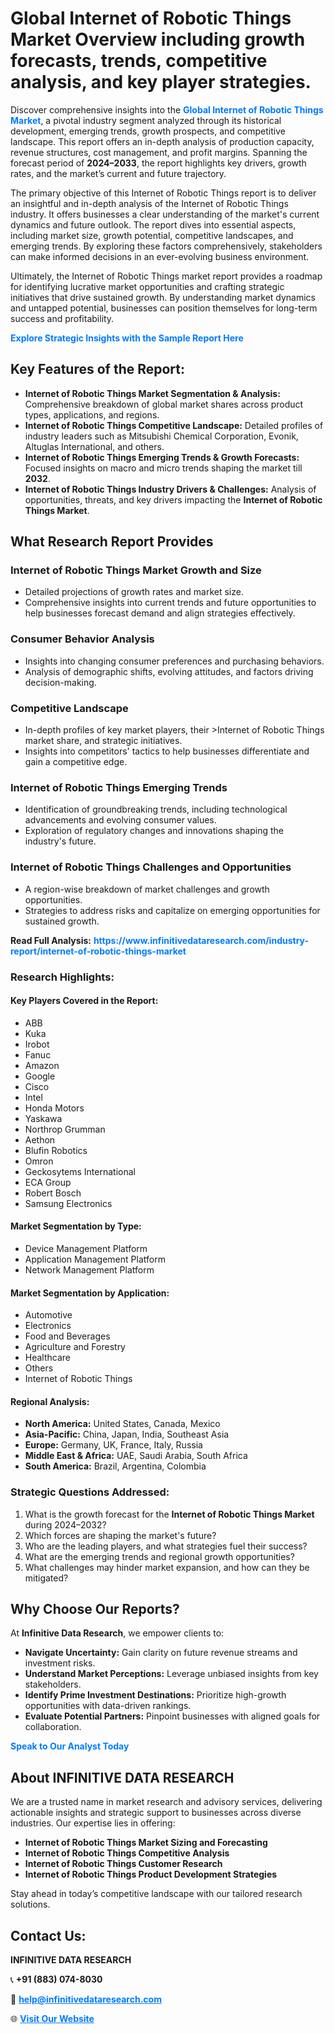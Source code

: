 <h1>Global Internet of Robotic Things Market Overview including growth forecasts, trends, competitive analysis, and key player strategies.</h1>
<p>
Discover comprehensive insights into the 
<a href="https://www.infinitivedataresearch.com/industry-report/internet-of-robotic-things-market" rel="dofollow" style="color: #007BFF; text-decoration: none;"><strong>Global Internet of Robotic Things Market</strong></a>, a pivotal industry segment analyzed through its historical development, emerging trends, growth prospects, and competitive landscape. This report offers an in-depth analysis of production capacity, revenue structures, cost management, and profit margins. Spanning the forecast period of <strong>2024–2033</strong>, the report highlights key drivers, growth rates, and the market’s current and future trajectory.
</p>
<p>
The primary objective of this Internet of Robotic Things report is to deliver an insightful and in-depth analysis of the Internet of Robotic Things industry. It offers businesses a clear understanding of the market's current dynamics and future outlook. The report dives into essential aspects, including market size, growth potential, competitive landscapes, and emerging trends. By exploring these factors comprehensively, stakeholders can make informed decisions in an ever-evolving business environment.
</p>
<p>
Ultimately, the Internet of Robotic Things market report provides a roadmap for identifying lucrative market opportunities and crafting strategic initiatives that drive sustained growth. By understanding market dynamics and untapped potential, businesses can position themselves for long-term success and profitability.
</p>
<p>
<a href="https://www.infinitivedataresearch.com/request-sample/reportId=104191" style="color: #007BFF; text-decoration: none;"><strong>Explore Strategic Insights with the Sample Report Here</strong></a>
</p>

<h2>Key Features of the Report:</h2>
<ul>
<li><strong>Internet of Robotic Things Market Segmentation & Analysis:</strong> Comprehensive breakdown of global market shares across product types, applications, and regions.</li>
<li><strong>Internet of Robotic Things Competitive Landscape:</strong> Detailed profiles of industry leaders such as Mitsubishi Chemical Corporation, Evonik, Altuglas International, and others.</li>
<li><strong>Internet of Robotic Things Emerging Trends & Growth Forecasts:</strong> Focused insights on macro and micro trends shaping the market till <strong>2032</strong>.</li>
<li><strong>Internet of Robotic Things Industry Drivers & Challenges:</strong> Analysis of opportunities, threats, and key drivers impacting the <strong>Internet of Robotic Things Market</strong>.</li>
</ul>

<h2>What Research Report Provides</h2>
<h3>Internet of Robotic Things Market Growth and Size</h3>
<ul>
<li>Detailed projections of growth rates and market size.</li>
<li>Comprehensive insights into current trends and future opportunities to help businesses forecast demand and align strategies effectively.</li>
</ul>

<h3>Consumer Behavior Analysis</h3>
<ul>
<li>Insights into changing consumer preferences and purchasing behaviors.</li>
<li>Analysis of demographic shifts, evolving attitudes, and factors driving decision-making.</li>
</ul>

<h3>Competitive Landscape</h3>
<ul>
<li>In-depth profiles of key market players, their >Internet of Robotic Things market share, and strategic initiatives.</li>
<li>Insights into competitors' tactics to help businesses differentiate and gain a competitive edge.</li>
</ul>

<h3>Internet of Robotic Things Emerging Trends</h3>
<ul>
<li>Identification of groundbreaking trends, including technological advancements and evolving consumer values.</li>
<li>Exploration of regulatory changes and innovations shaping the industry's future.</li>
</ul>

<h3>Internet of Robotic Things Challenges and Opportunities</h3>
<ul>
<li>A region-wise breakdown of market challenges and growth opportunities.</li>
<li>Strategies to address risks and capitalize on emerging opportunities for sustained growth.</li>
</ul>
<p><strong>Read Full Analysis:</strong> <a href="https://www.infinitivedataresearch.com/industry-report/internet-of-robotic-things-market" rel="dofollow" style="color: #007BFF; text-decoration: none;"><strong>https://www.infinitivedataresearch.com/industry-report/internet-of-robotic-things-market</strong></a></p>
<h3>Research Highlights:</h3>
<h4>Key Players Covered in the Report:</h4>
<ul><li>ABB</li><li>Kuka</li><li>Irobot</li><li>Fanuc</li><li>Amazon</li><li>Google</li><li>Cisco</li><li>Intel</li><li>Honda Motors</li><li>Yaskawa</li><li>Northrop Grumman</li><li>Aethon</li><li>Blufin Robotics</li><li>Omron</li><li>Geckosytems International</li><li>ECA Group</li><li>Robert Bosch</li><li>Samsung Electronics</li></ul>
<h4>Market Segmentation by Type:</h4>
<ul><li>Device Management Platform</li><li>Application Management Platform</li><li>Network Management Platform</li></ul>
<h4>Market Segmentation by Application:</h4>
<ul><li>Automotive</li><li>Electronics</li><li>Food and Beverages</li><li>Agriculture and Forestry</li><li>Healthcare</li><li>Others</li><li>Internet of Robotic Things</li></ul>

<h4>Regional Analysis:</h4>
<ul>
<li><strong>North America:</strong> United States, Canada, Mexico</li>
<li><strong>Asia-Pacific:</strong> China, Japan, India, Southeast Asia</li>
<li><strong>Europe:</strong> Germany, UK, France, Italy, Russia</li>
<li><strong>Middle East & Africa:</strong> UAE, Saudi Arabia, South Africa</li>
<li><strong>South America:</strong> Brazil, Argentina, Colombia</li>
</ul>

<h3>Strategic Questions Addressed:</h3>
<ol>
<li>What is the growth forecast for the <strong>Internet of Robotic Things Market</strong> during 2024–2032?</li>
<li>Which forces are shaping the market's future?</li>
<li>Who are the leading players, and what strategies fuel their success?</li>
<li>What are the emerging trends and regional growth opportunities?</li>
<li>What challenges may hinder market expansion, and how can they be mitigated?</li>
</ol>

<h2>Why Choose Our Reports?</h2>
<p>At <strong>Infinitive Data Research</strong>, we empower clients to:</p>
<ul>
<li><strong>Navigate Uncertainty:</strong> Gain clarity on future revenue streams and investment risks.</li>
<li><strong>Understand Market Perceptions:</strong> Leverage unbiased insights from key stakeholders.</li>
<li><strong>Identify Prime Investment Destinations:</strong> Prioritize high-growth opportunities with data-driven rankings.</li>
<li><strong>Evaluate Potential Partners:</strong> Pinpoint businesses with aligned goals for collaboration.</li>
</ul>
<p><a href="https://www.infinitivedataresearch.com/industry-report/internet-of-robotic-things-market" rel="dofollow" style="color: #007BFF; text-decoration: none;"><strong>Speak to Our Analyst Today</strong></a></p>

<h2>About INFINITIVE DATA RESEARCH</h2>
<p>We are a trusted name in market research and advisory services, delivering actionable insights and strategic support to businesses across diverse industries. Our expertise lies in offering:</p>
<ul>
<li><strong>Internet of Robotic Things Market Sizing and Forecasting</strong></li>
<li><strong>Internet of Robotic Things Competitive Analysis</strong></li>
<li><strong>Internet of Robotic Things Customer Research</strong></li>
<li><strong>Internet of Robotic Things Product Development Strategies</strong></li>
</ul>
<p>Stay ahead in today’s competitive landscape with our tailored research solutions.</p>

<h2>Contact Us:</h2>
<p><strong>INFINITIVE DATA RESEARCH</strong></p>
<p>📞 <strong>+91 (883) 074-8030</strong></p>
<p>📧 <strong><a href="mailto:help@infinitivedataresearch.com" style="color: #007BFF;">help@infinitivedataresearch.com</a></strong></p>
<p>🌐 <strong><a href="https://www.infinitivedataresearch.com" rel="dofollow" style="color: #007BFF;">Visit Our Website</a></strong></p>